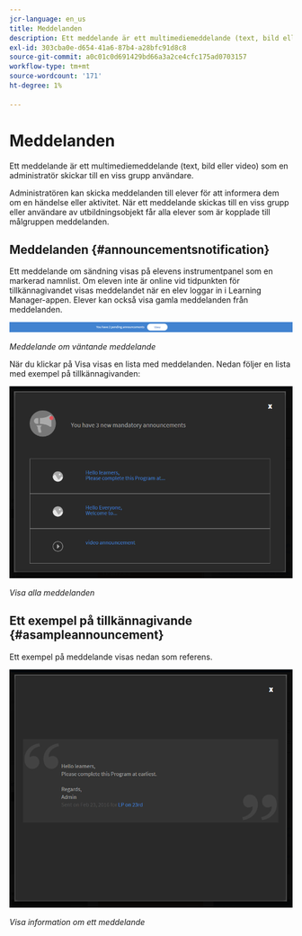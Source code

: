 ```yaml
---
jcr-language: en_us
title: Meddelanden
description: Ett meddelande är ett multimediemeddelande (text, bild eller video) som en administratör skickar till en viss grupp användare.
exl-id: 303cba0e-d654-41a6-87b4-a28bfc91d8c8
source-git-commit: a0c01c0d691429bd66a3a2ce4cfc175ad0703157
workflow-type: tm+mt
source-wordcount: '171'
ht-degree: 1%

---
```


# Meddelanden

Ett meddelande är ett multimediemeddelande (text, bild eller video) som en administratör skickar till en viss grupp användare.

Administratören kan skicka meddelanden till elever för att informera dem om en händelse eller aktivitet. När ett meddelande skickas till en viss grupp eller användare av utbildningsobjekt får alla elever som är kopplade till målgruppen meddelanden.

## Meddelanden {#announcementsnotification}

Ett meddelande om sändning visas på elevens instrumentpanel som en markerad namnlist. Om eleven inte är online vid tidpunkten för tillkännagivandet visas meddelandet när en elev loggar in i Learning Manager-appen. Elever kan också visa gamla meddelanden från meddelanden.

![](assets/pending-announcements.png)

*Meddelande om väntande meddelande*

När du klickar på Visa visas en lista med meddelanden. Nedan följer en lista med exempel på tillkännagivanden:

![](assets/learner-announcements-list.png)

*Visa alla meddelanden*

## Ett exempel på tillkännagivande {#asampleannouncement}

Ett exempel på meddelande visas nedan som referens.

![](assets/announcement-details.png)

*Visa information om ett meddelande*

